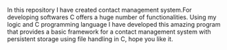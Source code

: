 In this repository I have created contact management system.For developing softwares C offers a huge number of functionalities. Using my logic and C programming language I have developed this amazing program that provides a basic framework for a contact management system with persistent storage using file handling in C, hope you like it.
